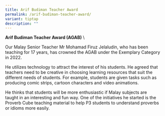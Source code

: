 ```yaml
---
title: Arif Budiman Teacher Award
permalink: /arif-budiman-teacher-award/
variant: tiptap
description: ""
---
```

<p><strong>Arif Budiman Teacher Award (AGAB)</strong>&nbsp;\</p>
<p></p>
<p>Our Malay Senior Teacher Mr Mohamad Firuz Jelaludin, who has been teaching
for 17 years, has crowned the AGAB under the Exemplary Category in 2022.&nbsp;</p>
<p>He utilizes technology to attract the interest of his students. He agreed
that teachers need to be creative in choosing learning resources that suit
the different needs of students. For example, students are given tasks
such as producing comic strips, cartoon characters and video animations.&nbsp;</p>
<p>He thinks that students will be more enthusiastic if Malay subjects are
taught in an interesting and fun way. One of the initiatives he started
is the Proverb Cube teaching material to help P3 students to understand
proverbs or idioms more easily.&nbsp;</p>